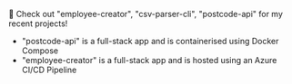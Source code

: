 📀 Check out "employee-creator", "csv-parser-cli", "postcode-api" for my recent projects! 

* "postcode-api" is a full-stack app and is containerised using Docker Compose 
* "employee-creator" is a full-stack app and is hosted using an Azure CI/CD Pipeline

<!--
portfolio-site: (https://kabirt.netlify.app/)



**kabirt7/kabirt7** is a ✨ _special_ ✨ repository because its `README.md` (this file) appears on your GitHub profile.

Here are some ideas to get you started:

🔭 I’m currently focusing on: deployment (Azure & AWS), CI/CD & authentication. 

🌱 I’m currently working on: hosting my "employee-creator" TSX/Springboot/mySQL Project (MVP complete). Containerised with Docker and now working on deploying on an EC2 instance. In the process of adding in a login page with different user roles.


- 🌱 I’m currently learning ...
- 👯 I’m looking to collaborate on ...
- 🤔 I’m looking for help with ...
- 💬 Ask me about ...
- 📫 How to reach me: ...
- 😄 Pronouns: ...
- ⚡ Fun fact: ...
-->
